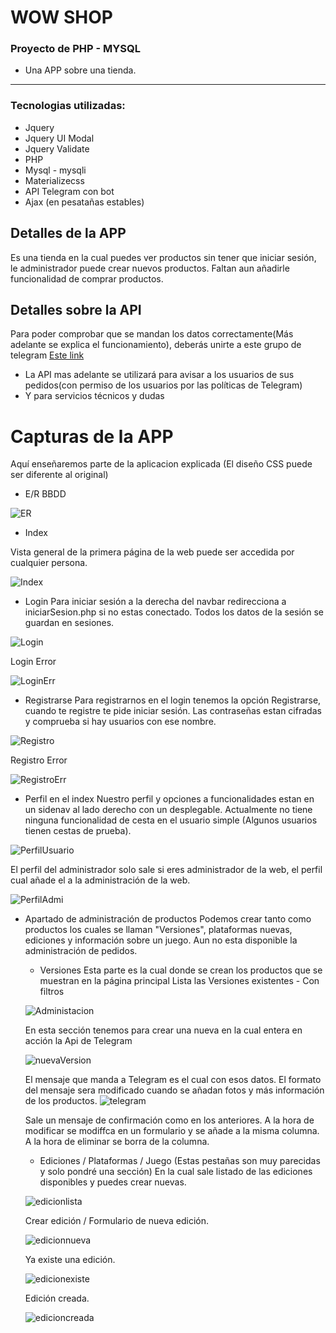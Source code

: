 # WOW SHOP
### Proyecto de PHP - MYSQL
* Una APP sobre una tienda.
---------------------------

### Tecnologias utilizadas:
* Jquery
* Jquery UI Modal
* Jquery Validate
* PHP
* Mysql - mysqli
* Materializecss
* API Telegram con bot
* Ajax (en pesatañas estables)

## Detalles de la APP

Es una tienda en la cual puedes ver productos sin tener que iniciar sesión, le administrador puede crear nuevos productos.
Faltan aun añadirle funcionalidad de comprar productos.

## Detalles sobre la API

Para poder comprobar que se mandan los datos correctamente(Más adelante se explica el funcionamiento),
deberás unirte a este  grupo de telegram [Este link](https://t.me/joinchat/AAAAAEVY1AOMUGzFyMhsuw)
- La API mas adelante se utilizará para avisar a los usuarios de sus pedidos(con permiso de los usuarios por las políticas de Telegram)
- Y para servicios técnicos y dudas

# Capturas de la APP
Aquí enseñaremos parte de la aplicacion explicada (El diseño CSS puede ser diferente al original)

* E/R BBDD

![ER](/00/er.png "Entidad/Relación")

* Index

Vista general de la primera página de la web puede ser accedida por cualquier persona.

![Index](/00/principal.png "Index")

* Login
Para iniciar sesión a la derecha del navbar redirecciona a iniciarSesion.php si no estas conectado.
Todos los datos de la sesión se guardan en sesiones.

![Login](/00/login.png "Login")

Login Error

![LoginErr](/00/loginerr.png "Login Error")

* Registrarse
Para registrarnos en el login tenemos la opción Registrarse, cuando te registre te pide iniciar sesión.
Las contraseñas estan cifradas y comprueba si hay usuarios con ese nombre.

![Registro](/00/registro.png "Registro")

Registro Error

![RegistroErr](/00/registroerr.png "Registro")

* Perfil en el index
Nuestro perfil y opciones a funcionalidades estan en un sidenav al lado derecho con un desplegable.
Actualmente no tiene ninguna funcionalidad de cesta en el usuario simple (Algunos usuarios tienen cestas de prueba).

![PerfilUsuario](/00/perfilusuario.png "Perfil Usuario")

El perfil del administrador solo sale si eres administrador de la web, el perfil cual añade el a la administración de la web.

![PerfilAdmi](/00/perfiladmi.png "Perfil Administrador")

* Apartado de administración de productos
Podemos crear tanto como productos los cuales se llaman "Versiones", plataformas nuevas, ediciones y información sobre un juego.
Aun no esta disponible la administración de pedidos.

    * Versiones
    Esta parte es la cual donde se crean los productos que se muestran en la página principal
    Lista las Versiones existentes - Con filtros

    ![Administacion](/00/administacionVersiones.png "Administación Principal")

    En esta sección tenemos para crear una nueva en la cual entera en acción la Api de Telegram

    ![nuevaVersion](/00/nuevaversion.png "Nueva Version")

    El mensaje que manda a Telegram es el cual con esos datos.
    El formato del mensaje sera modificado cuando se añadan fotos y más información de los productos.
    ![telegram](/00/telegram_mensaje.jpeg "Mensaje en telegram")

    Sale un mensaje de confirmación como en los anteriores.
    A la hora de modificar se modiffca en un formulario y se añade a la misma columna.
    A la hora de eliminar se borra de la columna.

    * Ediciones / Plataformas / Juego
    (Estas pestañas son muy parecidas y solo pondré una sección)
    En la cual sale listado de las ediciones disponibles y puedes crear nuevas.

    ![edicionlista](/00/edicionlista.png "Lista de ediciones")

    Crear edición / Formulario de nueva edición.

    ![edicionnueva](/00/edicionformu.png "Formulario edición")

    Ya existe una edición.

    ![edicionexiste](/00/edicionexiste.png "Ya existe una edicion")

    Edición creada.

    ![edicioncreada](/00/edicioncreada.png "Exito")
